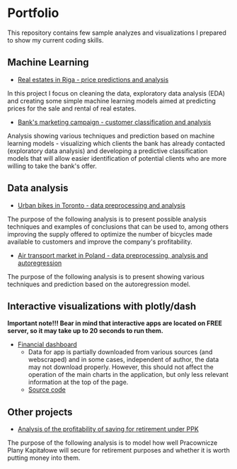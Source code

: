 # Portfolio
This repository contains few sample analyzes and visualizations I prepared to show my current coding skills.

## Machine Learning

* [Real estates in Riga - price predictions and analysis](https://github.com/piotrwieckiewicz/Portfolio/blob/master/riga_real_estate/riga.ipynb)

In this project I focus on cleaning the data, exploratory data analysis (EDA) and creating some simple machine learning models aimed at predicting prices for the sale and rental of real estates.

* [Bank's marketing campaign - customer classification and analysis](https://github.com/piotrwieckiewicz/Portfolio/blob/master/bank_marketing_analysis/bank_marketing_analysis.ipynb)

Analysis showing various techniques and prediction based on machine learning models - visualizing which clients the bank has already contacted (exploratory data analysis) and developing a predictive classification models that will allow easier identification of potential clients who are more willing to take the bank's offer.

## Data analysis

* [Urban bikes in Toronto - data preprocessing and analysis](https://github.com/piotrwieckiewicz/Portfolio/blob/master/city_bikes_analysis/toronto_bikeshare.ipynb)

The purpose of the following analysis is to present possible analysis techniques and examples of conclusions that can be used to, among others improving the supply offered to optimize the number of bicycles made available to customers and improve the company's profitability.

* [Air transport market in Poland - data preprocessing, analysis and autoregression](https://github.com/piotrwieckiewicz/Portfolio/blob/master/air_transport_analysis/air_passenger_transport_analysis.ipynb)

 The purpose of the following analysis is to present showing various techniques and prediction based on the autoregression model.


## Interactive visualizations with plotly/dash

**Important note!!! Bear in mind that interactive apps are located on FREE server, so it may take up to 20 seconds to run them.**

* [Financial dashboard](https://financial-sample-dashboard.herokuapp.com/)
  * Data for app is partially downloaded from various sources (and webscraped) and in some cases, independent of author, the data may not download properly. However, this should not affect the operation of the main charts in the application, but only less relevant information at the top of the page.
  * [Source code](https://github.com/piotrwieckiewicz/portfolio/blob/master/financial_dashboard/financial.py)


## Other projects

* [Analysis of the profitability of saving for retirement under PPK](https://github.com/piotrwieckiewicz/portfolio/blob/master/ppk_analysis/ppk.ipynb)

The purpose of the following analysis is to model how well Pracownicze Plany Kapitałowe will secure for retirement purposes and whether it is worth putting money into them.

